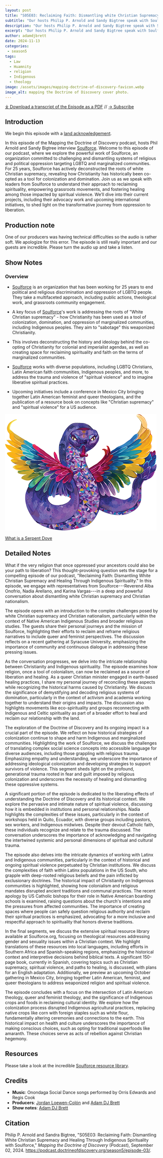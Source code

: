```yaml
---
layout: post
title: "S05E03: Reclaiming Faith: Dismantling white Christian Supremacy and Healing Through Indigenous Spirituality with Soulforce" 
subtitle: "Our hosts Philip P. Arnold and Sandy Bigtree speak with Soulforce"
description: "Our hosts Philip P. Arnold and Sandy Bigtree speak with Soulforce"
excerpt: "Our hosts Philip P. Arnold and Sandy Bigtree speak with Soulforce"
author: adamdjbrett
date: 2024-11-13
categories: 
 - season5
tags: 
  - Law
  - Huamnity
  - religion
  - Indigenous
  - theology
image: /assets/images/mapping-doctrine-of-discovery-favicon.webp
image_alt: mapping the Doctrine of Discovery cover photo.
---
```

<div id="buzzsprout-player-15501400"></div><script src="https://www.buzzsprout.com/1926214/episodes/15501400-reclaiming-faith-dismantling-white-christian-supremacy-and-healing-through-indigenous-spirituality.js?container_id=buzzsprout-player-15501400&player=small" type="text/javascript" charset="utf-8"></script>

[⤓ Download a transcript of the Episode as a PDF](/assets/pdfs/assets/pdfs/S05E03-Soulforce.pdf) // [→ Subscribe](/subscribe/)

## Introduction

We begin this episode with a [land acknowledgement](https://podcast.doctrineofdiscovery.org/land/).

In this episode of the Mapping the Doctrine of Discovery podcast, hosts Phil Arnold and Sandy Bigtree interview [Soulforce](https://soulforce.org/). Welcome to this episode of our podcast, where we explore the powerful work of Soulforce, an organization committed to challenging and dismantling systems of religious and political oppression targeting LGBTQ and marginalized communities. For 25 years, Soulforce has actively deconstructed the roots of white Christian supremacy, revealing how Christianity has historically been co-opted as a tool for colonization and domination. Join us as we speak with leaders from Soulforce to understand their approach to reclaiming spirituality, empowering grassroots movements, and fostering healing among those impacted by spiritual violence. We’ll dive into their current projects, including their advocacy work and upcoming international initiatives, to shed light on the transformative journey from oppression to liberation.

## Production note
One of our producers was having technical difficulties so the audio is rather soft. We apologize for this error. The episode is still really important and our guests are incredible. Please turn the audio up and take a listen.

## Show Notes
### Overview
- [Soulforce](https://soulforce.org/) is an organization that has been working for 25 years to end political and religious discrimination and oppression of LGBTQ people. They take a multifaceted approach, including public actions, theological work, and grassroots community engagement.

- A key focus of [Soulforce](https://soulforce.org/)'s work is addressing the roots of "White Christian supremacy" - how Christianity has been used as a tool of colonization, domination, and oppression of marginalized communities, including Indigenous peoples. They aim to "sabotage" this weaponized Christianity.

- This involves deconstructing the history and ideology behind the co-opting of Christianity for colonial and imperialist agendas, as well as creating space for reclaiming spirituality and faith on the terms of marginalized communities.

- [Soulforce](https://soulforce.org/) works with diverse populations, including LGBTQ Christians, Latin American faith communities, Indigenous peoples, and more, to address the trauma and violence of "spiritual violence" and to imagine liberative spiritual practices.

- Upcoming initiatives include a conference in Mexico City bringing together Latin American feminist and queer theologians, and the publication of a resource book on concepts like "Christian supremacy" and "spiritual violence" for a US audience.

![Soulforce Serpent/Dove](/assets/images/Serpentdove-for-Web.png)


[What is a Serpent Dove](https://soulforce.org/what-is-a-serpentdove/)

## Detailed Notes
What if the very religion that once oppressed your ancestors could also be your path to liberation? This thought-provoking question sets the stage for a compelling episode of our podcast, "Reclaiming Faith: Dismantling White Christian Supremacy and Healing Through Indigenous Spirituality." In this episode, we engage with representatives from Soulforce---Reverend Alba Onofrio, Nadia Arellano, and Karina Vargas---in a deep and powerful conversation about dismantling white Christian supremacy and Christian nationalism. 

The episode opens with an introduction to the complex challenges posed by white Christian supremacy and Christian nationalism, particularly within the context of Native American Indigenous Studies and broader religious studies. The guests share their personal journeys and the mission of Soulforce, highlighting their efforts to reclaim and reframe religious narratives to include queer and feminist perspectives. The discussion reflects on a recent gathering at Syracuse University, emphasizing the importance of community and continuous dialogue in addressing these pressing issues.

As the conversation progresses, we delve into the intricate relationship between Christianity and Indigenous spirituality. The episode examines how religion, once a tool of colonialism, can now be reclaimed as a source of liberation and healing. As a queer Christian minister engaged in earth-based healing practices, I share my personal journey of reconciling these aspects while recognizing the historical harms caused by Christianity. We discuss the significance of demystifying and decoding religious systems of domination, particularly in the context of activism and academia working together to understand their origins and impacts. The discussion also highlights movements like eco-spirituality and groups reconnecting with Indigenous and Celtic spirituality as part of a broader effort to heal and reclaim our relationship with the land.

The exploration of the Doctrine of Discovery and its ongoing impact is a crucial part of the episode. We reflect on how historical strategies of colonization continue to shape and harm Indigenous and marginalized communities. Highlighting the work of Soulforce, we discuss the challenges of translating complex social science concepts into accessible language for diverse audiences, including those grappling with religious trauma. Emphasizing empathy and understanding, we underscore the importance of addressing ideological colonization and developing strategies to support survivors of violence. This segment sheds light on the profound, generational trauma rooted in fear and guilt imposed by religious colonization and underscores the necessity of healing and dismantling these oppressive systems.

A significant portion of the episode is dedicated to the liberating effects of understanding the Doctrine of Discovery and its historical context. We explore the pervasive and intimate nature of spiritual violence, discussing how it is embedded in institutions and personal relationships. Nadia highlights the complexities of these issues, particularly in the context of workshops held in Quito, Ecuador, with diverse groups including pastors, sex workers, and Indigenous midwives. Despite their devout Catholic faith, these individuals recognize and relate to the trauma discussed. The conversation underscores the importance of acknowledging and navigating the intertwined systemic and personal dimensions of spiritual and cultural trauma.

The episode also delves into the intricate dynamics of working with Latinx and Indigenous communities, particularly in the context of historical and ongoing spiritual violence perpetuated by Christian institutions. We discuss the complexities of faith within Latinx populations in the US South, who grapple with deep-rooted religious beliefs and the pain inflicted by exclusionary doctrines. The historical impact of Christianity on Indigenous communities is highlighted, showing how colonialism and religious mandates disrupted ancient traditions and communal practices. The recent apology by US Catholic bishops for their role in Native American boarding schools is examined, raising questions about the church's intentions and the pressures from affected communities. The importance of creating spaces where people can safely question religious authority and reclaim their spiritual practices is emphasized, advocating for a more inclusive and respectful approach to spirituality that honors diverse traditions.

In the final segments, we discuss the extensive spiritual resource library available at Soulforce.org, focusing on theological resources addressing gender and sexuality issues within a Christian context. We highlight translations of these resources into local languages, including efforts in Southern Africa and Spanish-speaking regions, emphasizing the historical context and interpretive decisions behind biblical texts. A significant 150-page book, currently in Spanish, covering topics such as Christian supremacy, spiritual violence, and paths to healing, is discussed, with plans for an English adaptation. Additionally, we preview an upcoming October gathering in Mexico City, bringing together Latin American, feminist, and queer theologians to address weaponized religion and spiritual violence.

The episode concludes with a focus on the intersection of Latin American theology, queer and feminist theology, and the significance of Indigenous crops and foods in reclaiming cultural identity. We explore how the colonization process disrupted Indigenous agricultural practices, replacing native crops like corn with foreign staples such as white flour, fundamentally altering ceremonies and connections to the earth. This historical impact on health and culture underscores the importance of making conscious choices, such as opting for traditional superfoods like amaranth. These choices serve as acts of rebellion against Christian hegemony.

## Resources
Please take a look at the incredible [Soulforce resource library](https://soulforce.org/what-we-do/resources/).

## Credits

- **Music**: Onondaga Social Dance songs performed by Orris Edwards and Regis Cook
- **Producers**: [Jordan Loewen-Colón](https://www.jordanbradyloewen.com/) and [Adam DJ Brett](https://adamdjbrett.com)
- **Show notes**: [Adam DJ Brett](https://adamdjbrett.com)

## Citation

Philip P. Arnold and Sandra Bigtree, "S05E03: Reclaiming Faith: Dismantling White Christian Supremacy and Healing Through Indigenous Spirituality with Soulforce," _Mapping the Doctrine of Discovery_ (Podcast), September 02, 2024. <https://podcast.doctrineofdiscovery.org/season5/episode-03/>.

